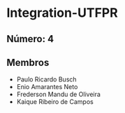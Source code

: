 # Integration-UTFPR

## Número: 4

## Membros
- Paulo Ricardo Busch
- Enio Amarantes Neto
- Frederson Mandu de Oliveira
- Kaique Ribeiro de Campos
